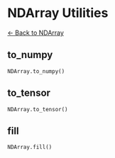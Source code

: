 # NDArray Utilities
[← Back to NDArray](./ndarray.md)

## to_numpy
`NDArray.to_numpy()`

## to_tensor
`NDArray.to_tensor()`

## fill
`NDArray.fill()`